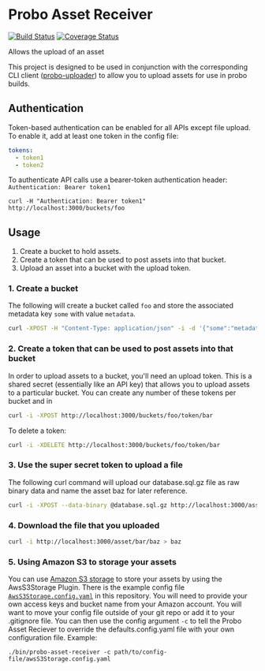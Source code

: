 # Probo Asset Receiver
[![Build Status](https://travis-ci.org/ProboCI/probo-asset-receiver.svg?branch=master)](https://travis-ci.org/ProboCI/probo-asset-receiver)
[![Coverage Status](https://coveralls.io/repos/ProboCI/probo-asset-receiver/badge.svg?branch=master&service=github)](https://coveralls.io/github/ProboCI/probo-asset-receiver?branch=master)

Allows the upload of an asset 

This project is designed to be used in conjunction with the corresponding CLI client
([probo-uploader](https://github.com/ProboCI/probo-uploader)) to allow you to upload
assets for use in probo builds. 

## Authentication

Token-based authentication can be enabled for all APIs except file upload. To enable it, add at least one token in the config file:

```yaml
tokens:
  - token1
  - token2
```

To authenticate API calls use a bearer-token authentication header: `Authentication: Bearer token1`

```
curl -H "Authentication: Bearer token1" http://localhost:3000/buckets/foo
```



## Usage

 1. Create a bucket to hold assets.
 2. Create a token that can be used to post assets into that bucket.
 3. Upload an asset into a bucket with the upload token.


### 1. Create a bucket

The following will create a bucket called `foo` and store the associated metadata key `some` with value `metadata`.

```` bash
curl -XPOST -H "Content-Type: application/json" -i -d '{"some":"metadata"}' http://localhost:3000/buckets/foo
````

### 2. Create a token that can be used to post assets into that bucket

In order to upload assets to a bucket, you'll need an upload token. This is a shared secret (essentially like an API key)
that allows you to upload assets to a particular bucket.  You can create any number of these tokens per bucket and in

```` bash
curl -i -XPOST http://localhost:3000/buckets/foo/token/bar
````

To delete a token:

```` bash
curl -i -XDELETE http://localhost:3000/buckets/foo/token/bar
````

### 3. Use the super secret token to upload a file

The following curl command will upload our database.sql.gz file as raw binary data and name the asset
baz for later reference.

```` bash
curl -i -XPOST --data-binary @database.sql.gz http://localhost:3000/asset/bar/baz
````

### 4. Download the file that you uploaded

```` bash
curl -i http://localhost:3000/asset/bar/baz > baz
````

### 5. Using Amazon S3 to storage your assets
You can use [Amazon S3 storage](https://aws.amazon.com/s3/) to store your assets by using the AwsS3Storage Plugin. There is the example config file [`AwsS3Storage.config.yaml`](https://github.com/ProboCI/probo-asset-receiver/blob/file-storage-s3-plugin/AwsS3Storage.config.yaml) in this repository. You will need to provide your own access keys and bucket name from your Amazon account. You will want to move your config file outside of your git repo or add it to your .gitignore file. You can then use the config argument `-c` to tell the Probo Asset Reciever to override the defaults.config.yaml file with your own configuration file.
Example:
```
./bin/probo-asset-receiver -c path/to/config-file/awsS3Storage.config.yaml
```
